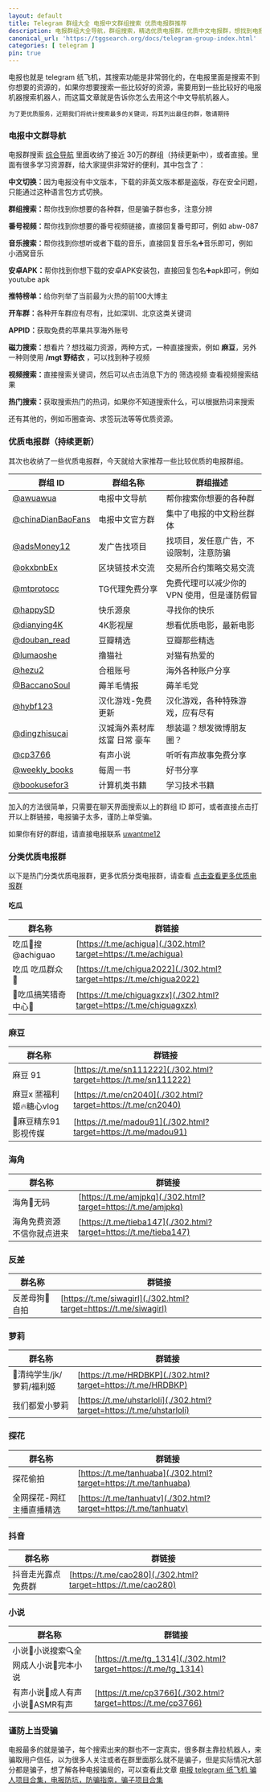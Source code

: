 ```yaml
---
layout: default
title: Telegram 群组大全 电报中文群组搜索 优质电报群推荐
description: 电报群组大全导航，群组搜索，精选优质电报群，优质中文电报群，想找到电报精选优质群组哪里去找？你可以来这里，帮你找到你想要的群。收纳了各种优质导航群，通过导航群可以帮助你快速的搜索到想要的资源。
canonical_url: 'https://tggsearch.org/docs/telegram-group-index.html'
categories: [ telegram ]
pin: true
---
```

电报也就是 telegram 纸飞机，其搜索功能是非常弱化的，在电报里面是搜索不到你想要的资源的，如果你想要搜索一些比较好的资源，需要用到一些比较好的电报机器搜索机器人，而这篇文章就是告诉你怎么去用这个中文导航机器人。

`为了更优质服务，近期我们将统计搜索最多的关键词，将其列出最佳的群，敬请期待`
### 电报中文群导航
电报群搜索 [综合导航](./302.html?target=https://t.me/awuawua) 里面收纳了接近 30万的群组（持续更新中），或者直接。里面有很多学习资源群，给大家提供非常好的便利，其中包含了：

<b>中文切换：</b>因为电报没有中文版本，下载的非英文版本都是盗版，存在安全问题，只能通过这种语言包方式切换。

<b>群组搜索：</b>帮你找到你想要的各种群，但是骗子群也多，注意分辨

<b>番号视频：</b>帮你找到你想要的番号视频链接，直接回复番号即可，例如 abw-087

<b>音乐搜索：</b>帮你找到你想听或者下载的音乐，直接回复音乐名➕音乐即可，例如 小酒窝音乐

<b>安卓APK：</b>帮你找到你想下载的安卓APK安装包，直接回复包名➕apk即可，例如 youtube apk

<b>推特榜单：</b>给你列举了当前最为火热的前100大博主

<b>开车群：</b>各种开车群应有尽有，比如深圳、北京这类关键词

<b>APPID：</b>获取免费的苹果共享海外账号

<b>磁力搜索：</b>想看片？想找磁力资源，两种方式，一种直接搜索，例如 <b>麻豆</b>，另外一种则使用 <b>/mgt 野结衣</b> ，可以找到种子视频

<b>视频搜索：</b>直接搜索关键词，然后可以点击消息下方的 筛选视频 查看视频搜索结果

<b>热门搜索：</b>获取搜索热门的热词，如果你不知道搜索什么，可以根据热词来搜索

还有其他的，例如币圈查询、求签玩法等等优质资源。

### 优质电报群（持续更新）
其次也收纳了一些优质电报群，今天就给大家推荐一些比较优质的电报群组。

|  群组 ID   | 	群组名称  | 群组描述  |
|  ----  | ----  | ----  |
| [@awuawua](./302.html?target=https://t.me/awuawua)  | 电报中文导航 | 帮你搜索你想要的各种群 |
| [@chinaDianBaoFans](./302.html?target=https://t.me/chinaDianBaoFans)  | 电报中文官方群 | 集中了电报的中文粉丝群体 |
| [@adsMoney12](./302.html?target=https://t.me/adsMoney12)  | 发广告找项目 | 找项目，发任意广告，不设限制，注意防骗 |
| [@okxbnbEx](./302.html?target=https://t.me/okxbnbEx) | 区块链技术交流 | 交易所合约策略交易交流 |
| [@mtprotocc](./302.html?target=https://t.me/mtprotocc)  | TG代理免费分享 | 免费代理可以减少你的 VPN 使用，但是谨防假冒 |
| [@happySD](./302.html?target=https://t.me/happySD)  | 快乐源泉 | 寻找你的快乐 |
| [@dianying4K](./302.html?target=https://t.me/dianying4K)  | 4K影视屋 | 想看优质电影，最新电影 |
| [@douban_read](./302.html?target=https://t.me/douban_read) | 豆瓣精选 | 豆瓣那些精选 |
| [@lumaoshe](./302.html?target=https://t.me/lumaoshe)  | 	撸猫社 | 对猫有热爱的 |
| [@hezu2](./302.html?target=https://t.me/hezu2) | 合租账号 | 海外各种账户分享 |
| [@BaccanoSoul](./302.html?target=https://t.me/BaccanoSoul) | 薅羊毛情报 | 薅羊毛党 |
| [@hybf123](./302.html?target=https://t.me/hybf123) | 汉化游戏-免费更新 | 汉化游戏，各种特殊游戏，应有尽有 |
| [@dingzhisucai](./302.html?target=https://t.me/dingzhisucai) | 汉城海外素材库 炫富 日常 ️豪车 | 想装逼？想发微博朋友圈？ |
| [@cp3766](./302.html?target=https://t.me/cp3766) | 有声小说 | 听听有声故事免费分享 |
| [@weekly_books](./302.html?target=https://t.me/weekly_books) | 每周一书 | 好书分享 |
| [@bookusefor3](./302.html?target=https://t.me/bookusefor3) | 计算机类书籍 | 学习技术书籍 |

 加入的方法很简单，只需要在聊天界面搜索以上的群组 ID 即可，或者直接点击打开以上群链接，电报骗子太多，谨防上单受骗。

 如果你有好的群组，请直接电报联系 [uwantme12](./302.html?target=https://t.me/uwantme12)

### 分类优质电报群
以下是热门分类优质电报群，更多优质分类电报群，请查看 [点击查看更多优质电报群](./telegram-high-quality-group.html)
#### 吃瓜

|群名称|群链接|
|--|--|
|吃瓜🍉搜 @achiguao|[https://t.me/achigua](./302.html?target=https://t.me/achigua)|
|吃瓜 吃瓜群众🍉|[https://t.me/chigua2022](./302.html?target=https://t.me/chigua2022)|
|🍉吃瓜搞笑猎奇中心🌚|[https://t.me/chiguagxzx](./302.html?target=https://t.me/chiguagxzx)|

### 麻豆

|群名称|群链接|
|--|--|
|麻豆 91|[https://t.me/sn111222](./302.html?target=https://t.me/sn111222)|
|麻豆x 🈲福利姬🔥糖心vlog|[https://t.me/cn2040](./302.html?target=https://t.me/cn2040)|
|🔞麻豆精东91影视传媒|[https://t.me/madou91](./302.html?target=https://t.me/madou91)|

### 海角

|群名称|群链接|
|--|--|
|海角🫵无码|[https://t.me/amjpkq](./302.html?target=https://t.me/amjpkq)|
|海角免费资源 不信你就点进来|[https://t.me/tieba147](./302.html?target=https://t.me/tieba147)|

### 反差

|群名称|群链接|
|--|--|
|反差母狗🍑自拍|[https://t.me/siwagirl](./302.html?target=https://t.me/siwagirl)|

### 萝莉

|群名称 |群链接 |
|--|--|
|🥰清纯学生/jk/萝莉/福利姬|[https://t.me/HRDBKP](./302.html?target=https://t.me/HRDBKP)|
|我们都爱小萝莉|[https://t.me/uhstarloli](./302.html?target=https://t.me/uhstarloli)|

### 探花

|群名称|群链接|
|--|--|
|探花偷拍|[https://t.me/tanhuaba](./302.html?target=https://t.me/tanhuaba)|
|全网探花-网红主播直播精选|[https://t.me/tanhuatv](./302.html?target=https://t.me/tanhuatv)|

### 抖音

|群名称|群链接|
|--|--|
|抖音走光露点免费群|[https://t.me/cao280](./302.html?target=https://t.me/cao280)|

### 小说

|群名称 |群链接 |
|--|--|
|小说🌸小说搜索🔍全网成人小说🌸完本小说 |[https://t.me/tg_1314](./302.html?target=https://t.me/tg_1314)|
|有声小说🌸成人有声小说🌸ASMR有声 |[https://t.me/cp3766](./302.html?target=https://t.me/cp3766) |

### 谨防上当受骗
电报最多的就是骗子，每个搜索出来的群也不一定真实，很多群主靠拉机器人，来骗取用户信任，以为很多人关注或者在群里面那么就不是骗子，但是实际情况大部分都是骗子，想了解各种电报骗局的，可以查看此文章
[电报 telegram 纸飞机 骗人项目合集，电报防坑，防骗指南，骗子项目合集](./telegram-scam.html)



